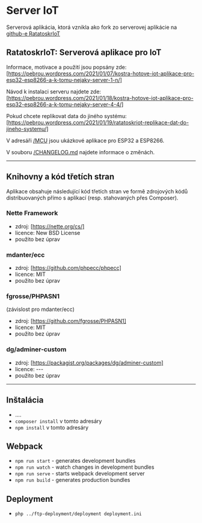 # Server IoT

Serverová aplikácia, ktorá vznikla ako fork zo serverovej aplikácie na [github-e RatatoskrIoT](https://github.com/petrbrouzda/RatatoskrIoT)

## RatatoskrIoT: Serverová aplikace pro IoT

Informace, motivace a použití jsou popsány zde: [https://pebrou.wordpress.com/2021/01/07/kostra-hotove-iot-aplikace-pro-esp32-esp8266-a-k-tomu-nejaky-server-1-n/]

Návod k instalaci serveru najdete zde: [https://pebrou.wordpress.com/2021/01/18/kostra-hotove-iot-aplikace-pro-esp32-esp8266-a-k-tomu-nejaky-server-4-4/]

Pokud chcete replikovat data do jiného systému: [https://pebrou.wordpress.com/2021/01/19/ratatoskriot-replikace-dat-do-jineho-systemu/]

V adresáři [/MCU](/MCU) jsou ukázkové aplikace pro ESP32 a ESP8266.

V souboru [/CHANGELOG.md](/CHANGELOG.md) najdete informace o změnách.

---

## Knihovny a kód třetích stran

Aplikace obsahuje následující kód třetích stran ve formě zdrojových kódů distribuovaných přímo s aplikací (resp. stahovaných přes Composer).

### Nette Framework

- zdroj: [https://nette.org/cs/]
- licence: New BSD License
- použito bez úprav

### mdanter/ecc

- zdroj: [https://github.com/phpecc/phpecc]
- licence: MIT
- použito bez úprav

### fgrosse/PHPASN1

(závislost pro mdanter/ecc)

- zdroj: [https://github.com/fgrosse/PHPASN1]
- licence: MIT
- použito bez úprav

### dg/adminer-custom

- zdroj: [https://packagist.org/packages/dg/adminer-custom]
- licence: ---
- použito bez úprav

---

## Inštalácia

- ....
- `composer install` v tomto adresáry
- `npm install` v tomto adresáry

## Webpack

- `npm run start` - generates development bundles
- `npm run watch` - watch changes in development bundles
- `npm run serve` - starts webpack development server
- `npm run build` - generates production bundles

## Deployment

- `php ../ftp-deployment/deployment deployment.ini`

